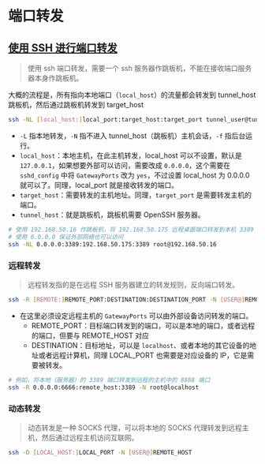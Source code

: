 # 端口转发

## [使用 SSH 进行端口转发](https://wangdoc.com/ssh/port-forwarding)

> 使用 ssh 端口转发，需要一个 ssh 服务器作跳板机，不能在接收端口服务器本身作跳板机。

大概的流程是，所有指向本地端口（`local_host`）的流量都会转发到 tunnel_host 跳板机，然后通过跳板机转发到 target_host

```bash
ssh -NL [local_host:]local_port:target_host:target_port tunnel_user@tunnel_host
```

* `-L` 指本地转发，`-N` 指不进入 tunnel_host（跳板机）主机会话，`-f` 指后台运行。
* `local_host`：本地主机，在此主机转发，local_host 可以不设置，默认是 `127.0.0.1`，如果想要外部可以访问，需要改成 `0.0.0.0`，这个需要在 `sshd_config` 中将 `GatewayPorts` 改为 `yes`，不过设置 local_host 为 0.0.0.0 就可以了。同理，local_port 就是接收转发的端口。
* `target_host`：需要转发的主机地址。同理，`target_port` 是需要转发主机的端口。
* `tunnel_host`：就是跳板机，跳板机需要 OpenSSH 服务器。

```bash
# 使用 192.168.50.16 作跳板机，将 192.168.50.175 远程桌面端口转发到本机 3389 端口
# 使用 0.0.0.0 保证外部网络也可以访问
ssh -NL 0.0.0.0:3389:192.168.50.175:3389 root@192.168.50.16
```

### 远程转发

>远程转发指的是在远程 SSH 服务器建立的转发规则，反向端口转发。

```bash
ssh -R [REMOTE:]REMOTE_PORT:DESTINATION:DESTINATION_PORT -N [USER@]REMOTE_HOST
```

* 在这里必须设定远程主机的 `GatewayPorts` 可以由外部设备访问转发的端口。
  * REMOTE_PORT：目标端口转发到的端口，可以是本地的端口，或者远程的端口，但要与 REMOTE_HOST 对应
  * DESTINATION：目标地址，可以是 `localhost`、或者本地的其它设备的地址或者远程计算机，同理 LOCAL_PORT 也需要是对应设备的 IP，它是需要被转发。

```bash
# 例如，将本地（服务器）的 3389 端口转发到远程的主机中的 8888 端口
ssh -R 0.0.0.0:6666:remote_host:3389 -N root@localhost
```

### 动态转发

> 动态转发是一种 SOCKS 代理，可以将本地的 SOCKS 代理转发到远程主机，然后通过远程主机访问互联网。

```bash
ssh -D [LOCAL_HOST:]LOCAL_PORT -N [USER@]REMOTE_HOST
```
